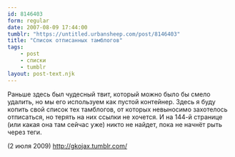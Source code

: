 ```yaml
---
id: 8146403
form: regular
date: 2007-08-09 17:44:00
tumblr: "https://untitled.urbansheep.com/post/8146403"
title: "Список отписанных тамблогов"
tags:
    - post
    - списки
    - tumblr
layout: post-text.njk
---
```


<p>Раньше здесь был чудесный твит, который можно было бы смело удалить, но мы его используем как пустой контейнер. Здесь я буду копить свой список тех тамблогов, от которых невыносимо захотелось отписаться, но терять на них ссылки не хочется. И на 144-й странице (или какая она там сейчас уже) никто не найдет, пока не начнёт рыть через теги.</p>

<p>(2 июля 2009) <a href="http://gkojax.tumblr.com/">http://gkojax.tumblr.com/</a></p>

